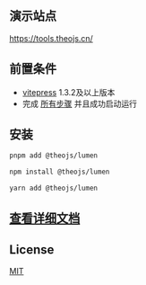 ## 演示站点

https://tools.theojs.cn/

## 前置条件

- [vitepress](https://vitepress.dev/) 1.3.2及以上版本
- 完成 [所有步骤](https://vitepress.dev/zh/guide/getting-started#installation) 并且成功启动运行

## 安装

```sh [pnpm]
pnpm add @theojs/lumen
```

```sh [npm]
npm install @theojs/lumen
```

```sh [yarn]
yarn add @theojs/lumen
```

## [查看详细文档](https://tools.theojs.cn/guide/getting-started)

## License

[MIT](https://github.com/Theo-Messi/tools/blob/main/packages/Lumen/License)
